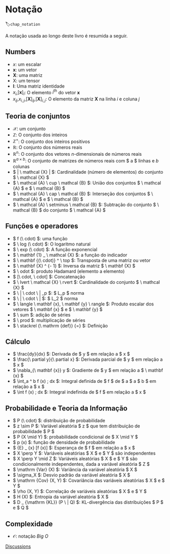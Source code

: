 # Notação
:label:`chap_notation`

A notação usada ao longo deste livro é resumida a seguir.


## Numbers

* $x$: um escalar
* $\mathbf{x}$: um vetor
* $\mathbf{X}$: uma matriz
* $\mathsf{X}$: um tensor
* $\mathbf{I}$: Uma matriz identidade
* $x_i$,$[\mathbf{x}]_i$: O elemento $i^\mathrm{th}$ do vetor $\mathbf{x}$
* $x_{ij}$,$x_{i, j}$,$[\mathbf {X}]_{ij}$,$[\mathbf {X}]_{i, j}$: O elemento da matriz $\mathbf{X}$ na linha $i$ e coluna $j$



## Teoria de conjuntos


* $\mathcal{X}$: um conjunto
* $\mathbb{Z}$: O conjunto dos inteiros
* $\mathbb{Z}^+$: O conjunto dos inteiros positivos
* $\mathbb{R}$: O conjunto dos números reais
* $\mathbb{R}^n$: O conjunto dos vetores $n$-dimensionais de números reais
* $\mathbb{R}^{a\times b}$: O conjunto de matrizes de números reais com $ a $ linhas e $b$ colunas
* $ | \ mathcal {X} | $: Cardinalidade (número de elementos) do conjunto $ \ mathcal {X} $
* $ \ mathcal {A} \ cup \ mathcal {B} $: União dos conjuntos $ \ mathcal {A} $ e $ \ mathcal {B} $
* $ \ mathcal {A} \ cap \ mathcal {B} $: Interseção dos conjuntos $ \ mathcal {A} $ e $ \ mathcal {B} $
* $ \ mathcal {A} \ setminus \ mathcal {B} $: Subtração do conjunto $ \ mathcal {B} $ do conjunto $ \ mathcal {A} $


## Funções e operadores


* $ f (\ cdot) $: uma função
* $ \ log (\ cdot) $: O logaritmo natural
* $ \ exp (\ cdot) $: A função exponencial
* $ \ mathbf {1} _ \ mathcal {X} $: a função do indicador
* $ \ mathbf {(\ cdot)} ^ \ top $: Transposta de uma matriz ou vetor
* $ \ mathbf {X} ^ {- 1} $: Inversa da matriz $ \ mathbf {X} $
* $ \ odot $: produto Hadamard (elemento a elemento)
* $ [\ cdot, \ cdot] $: Concatenação
* $ \ lvert \ mathcal {X} \ rvert $: Cardinalidade do conjunto $ \ mathcal {X} $
* $ \ | \ cdot \ | _p $: $ L_p $ norma
* $ \ | \ cdot \ | $: $ L_2 $ norma
* $ \ langle \ mathbf {x}, \ mathbf {y} \ rangle $: Produto escalar dos vetores $ \ mathbf {x} $ e $ \ mathbf {y} $
* $ \ sum $: adição de séries
* $ \ prod $: multiplicação de séries
* $ \ stackrel {\ mathrm {def}} {=} $: Definição


## Cálculo

* $ \frac{dy}{dx} $: Derivada de $ y $ em relação a $ x $
* $ \frac{\ partial y}{\ partial x} $: Derivada parcial de $ y $ em relação a $ x $
* $ \nabla_{\ mathbf {x}} y $: Gradiente de $ y $ em relação a $ \ mathbf {x} $
* $ \int_a ^ b f (x) \; dx $: Integral definida de $ f $ de $ a $ a $ b $ em relação a $ x $
* $ \int f (x) \; dx $: Integral indefinida de $ f $ em relação a $ x $

## Probabilidade e Teoria da Informação

* $ P (\ cdot) $: distribuição de probabilidade
* $ z \sim P $: Variável aleatória $ z $ que tem distribuição de probabilidade $ P $
* $ P (X \mid Y) $: probabilidade condicional de $ X \mid Y $
* $ p (x) $: função de densidade de probabilidade
* $ {E} _ {x} [f (x)] $: Esperança de $ f $ em relação a $ x $
* $ X \perp Y $: Variáveis aleatórias $ X $ e $ Y $ são independentes
* $ X \perp Y \mid Z $: Variáveis aleatórias $ X $ e $ Y $ são condicionalmente independentes, dada a variável aleatória $ Z $
* $ \mathrm {Var} (X) $: Variância da variável aleatória $ X $
* $ \sigma_X $: Desvio padrão da variável aleatória $ X $
* $ \mathrm {Cov} (X, Y) $: Covariância das variáveis aleatórias $ X $ e $ Y $
* $ \rho (X, Y) $: Correlação de variáveis aleatórias $ X $ e $ Y $
* $ H (X) $: Entropia da variável aleatória $ X $
* $ D _ {\mathrm {KL}} (P \ | Q) $: KL-divergência das distribuições $ P $ e $ Q $



## Complexidade

* $\mathcal{O}$: notação *Big O* 


[Discussions](https://discuss.d2l.ai/t/25)
<!--stackedit_data:
eyJoaXN0b3J5IjpbLTEwNTc2MTY0MjgsNDY0MzE0MzU0LC02OD
IxNTcyMjNdfQ==
-->